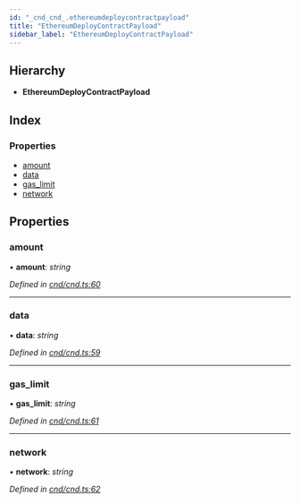 ```yaml
---
id: "_cnd_cnd_.ethereumdeploycontractpayload"
title: "EthereumDeployContractPayload"
sidebar_label: "EthereumDeployContractPayload"
---
```


## Hierarchy

* **EthereumDeployContractPayload**

## Index

### Properties

* [amount](_cnd_cnd_.ethereumdeploycontractpayload.md#amount)
* [data](_cnd_cnd_.ethereumdeploycontractpayload.md#data)
* [gas_limit](_cnd_cnd_.ethereumdeploycontractpayload.md#gas_limit)
* [network](_cnd_cnd_.ethereumdeploycontractpayload.md#network)

## Properties

###  amount

• **amount**: *string*

*Defined in [cnd/cnd.ts:60](https://github.com/comit-network/comit-js-sdk/blob/95ab111/src/cnd/cnd.ts#L60)*

___

###  data

• **data**: *string*

*Defined in [cnd/cnd.ts:59](https://github.com/comit-network/comit-js-sdk/blob/95ab111/src/cnd/cnd.ts#L59)*

___

###  gas_limit

• **gas_limit**: *string*

*Defined in [cnd/cnd.ts:61](https://github.com/comit-network/comit-js-sdk/blob/95ab111/src/cnd/cnd.ts#L61)*

___

###  network

• **network**: *string*

*Defined in [cnd/cnd.ts:62](https://github.com/comit-network/comit-js-sdk/blob/95ab111/src/cnd/cnd.ts#L62)*
